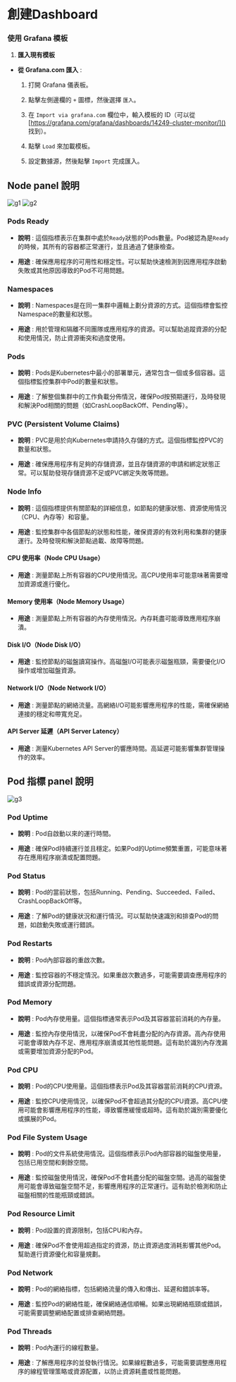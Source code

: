 # 創建Dashboard

### 使用 Grafana 模板 
 
1. **匯入現有模板**  
  - **從 Grafana.com 匯入** :
    1. 打開 Grafana 儀表板。
 
    2. 點擊左側邊欄的 `+` 圖標，然後選擇 `匯入`。
 
    3. 在 `Import via grafana.com` 欄位中，輸入模板的 ID（可以從 [https://grafana.com/grafana/dashboards/14249-cluster-monitor/]()  找到）。
 
    4. 點擊 `Load` 來加載模板。
 
    5. 設定數據源，然後點擊 `Import` 完成匯入。

## Node panel 說明
![g1](https://hackmd.io/_uploads/H1ETpJzq0.png)
![g2](https://hackmd.io/_uploads/HyRppkMq0.png)

### Pods Ready 
 
- **說明** : 這個指標表示在集群中處於`Ready`狀態的Pods數量。Pod被認為是`Ready`的時候，其所有的容器都正常運行，並且通過了健康檢查。
 
- **用途** : 確保應用程序的可用性和穩定性。可以幫助快速檢測到因應用程序啟動失敗或其他原因導致的Pod不可用問題。

### Namespaces 
 
- **說明** : Namespaces是在同一集群中邏輯上劃分資源的方式。這個指標會監控Namespace的數量和狀態。
 
- **用途** : 用於管理和隔離不同團隊或應用程序的資源。可以幫助追蹤資源的分配和使用情況，防止資源衝突和過度使用。

### Pods 
 
- **說明** : Pods是Kubernetes中最小的部署單元，通常包含一個或多個容器。這個指標監控集群中Pod的數量和狀態。
 
- **用途** : 了解整個集群中的工作負載分佈情況，確保Pod按預期運行，及時發現和解決Pod相關的問題（如CrashLoopBackOff、Pending等）。

### PVC (Persistent Volume Claims) 
 
- **說明** : PVC是用於向Kubernetes申請持久存儲的方式。這個指標監控PVC的數量和狀態。
 
- **用途** : 確保應用程序有足夠的存儲資源，並且存儲資源的申請和綁定狀態正常。可以幫助發現存儲資源不足或PVC綁定失敗等問題。

### Node Info 
 
- **說明** : 這個指標提供有關節點的詳細信息，如節點的健康狀態、資源使用情況（CPU、內存等）和容量。
 
- **用途** : 監控集群中各個節點的狀態和性能，確保資源的有效利用和集群的健康運行。及時發現和解決節點過載、故障等問題。


#### CPU 使用率（Node CPU Usage） 
 
- **用途** : 測量節點上所有容器的CPU使用情況。高CPU使用率可能意味著需要增加資源或進行優化。

#### Memory 使用率（Node Memory Usage） 
 
- **用途** : 測量節點上所有容器的內存使用情況。內存耗盡可能導致應用程序崩潰。

#### Disk I/O（Node Disk I/O） 
 
- **用途** : 監控節點的磁盤讀寫操作。高磁盤I/O可能表示磁盤瓶頸，需要優化I/O操作或增加磁盤資源。

#### Network I/O（Node Network I/O） 
 
- **用途** : 測量節點的網絡流量。高網絡I/O可能影響應用程序的性能，需確保網絡連接的穩定和帶寬充足。

#### API Server 延遲（API Server Latency） 
 
- **用途** : 測量Kubernetes API Server的響應時間。高延遲可能影響集群管理操作的效率。

## Pod 指標 panel 說明
![g3](https://hackmd.io/_uploads/H1vR6kG90.png)


### Pod Uptime 
 
- **說明** : Pod自啟動以來的運行時間。
 
- **用途** : 確保Pod持續運行並且穩定。如果Pod的Uptime頻繁重置，可能意味著存在應用程序崩潰或配置問題。

### Pod Status 
 
- **說明** : Pod的當前狀態，包括Running、Pending、Succeeded、Failed、CrashLoopBackOff等。
 
- **用途** : 了解Pod的健康狀況和運行情況。可以幫助快速識別和排查Pod的問題，如啟動失敗或運行錯誤。

### Pod Restarts 
 
- **說明** : Pod內部容器的重啟次數。
 
- **用途** : 監控容器的不穩定情況。如果重啟次數過多，可能需要調查應用程序的錯誤或資源分配問題。

### Pod Memory 
 
- **說明** : Pod內存使用量。這個指標通常表示Pod及其容器當前消耗的內存量。
 
- **用途** : 監控內存使用情況，以確保Pod不會耗盡分配的內存資源。高內存使用可能會導致內存不足、應用程序崩潰或其他性能問題。這有助於識別內存洩漏或需要增加資源分配的Pod。

### Pod CPU 
 
- **說明** : Pod的CPU使用量。這個指標表示Pod及其容器當前消耗的CPU資源。
 
- **用途** : 監控CPU使用情況，以確保Pod不會超過其分配的CPU資源。高CPU使用可能會影響應用程序的性能，導致響應緩慢或超時。這有助於識別需要優化或擴展的Pod。

### Pod File System Usage 
 
- **說明** : Pod的文件系統使用情況。這個指標表示Pod內部容器的磁盤使用量，包括已用空間和剩餘空間。
 
- **用途** : 監控磁盤使用情況，確保Pod不會耗盡分配的磁盤空間。過高的磁盤使用可能會導致磁盤空間不足，影響應用程序的正常運行。這有助於檢測和防止磁盤相關的性能瓶頸或錯誤。


### Pod Resource Limit 
 
- **說明** : Pod設置的資源限制，包括CPU和內存。
 
- **用途** : 確保Pod不會使用超過指定的資源，防止資源過度消耗影響其他Pod。幫助進行資源優化和容量規劃。

### Pod Network 
 
- **說明** : Pod的網絡指標，包括網絡流量的傳入和傳出、延遲和錯誤率等。
 
- **用途** : 監控Pod的網絡性能，確保網絡通信順暢。如果出現網絡瓶頸或錯誤，可能需要調整網絡配置或排查網絡問題。

### Pod Threads 
 
- **說明** : Pod內運行的線程數量。
 
- **用途** : 了解應用程序的並發執行情況。如果線程數過多，可能需要調整應用程序的線程管理策略或資源配置，以防止資源耗盡或性能問題。























